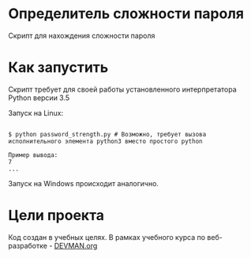 # Определитель сложности пароля

Скрипт для нахождения сложности пароля

# Как запустить

Скрипт требует для своей работы установленного интерпретатора Python версии 3.5

Запуск на Linux:

```#!bash

$ python password_strength.py # Возможно, требует вызова исполнительного элемента python3 вместо простого python

Пример вывода:
7
...
```

Запуск на Windows происходит аналогично.

# Цели проекта

Код создан в учебных целях. В рамках учебного курса по веб-разработке - [DEVMAN.org](https://devman.org)
